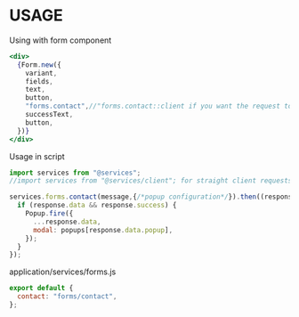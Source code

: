 # USAGE

Using with form component

```jsx
<div>
  {Form.new({
    variant,
    fields,
    text,
    button,
    "forms.contact",//"forms.contact::client if you want the request to not pass through the backend",
    successText,
    button,
  })}
</div>
```

Usage in script

```jsx
import services from "@services";
//import services from "@services/client"; for straight client requests

services.forms.contact(message,{/*popup configuration*/}).then((response) => {
  if (response.data && response.success) {
    Popup.fire({
      ...response.data,
      modal: popups[response.data.popup],
    });
  }
});
```

application/services/forms.js

```js
export default {
  contact: "forms/contact",
};
```
